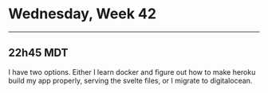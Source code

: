 # Wednesday, Week 42
----
## 22h45 MDT
I have two options.  Either I learn docker and figure out how to make heroku build my app properly, serving the svelte files, or I migrate to digitalocean.

